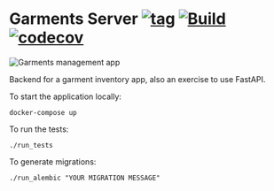 # Garments Server [![tag](https://img.shields.io/github/tag/namelivia/garments-server.svg)](https://github.com/namelivia/garments-server/releases) [![Build](https://github.com/namelivia/garments-server/workflows/Build/badge.svg)](https://github.com/namelivia/garments-server/actions?query=workflow%3ABuild) [![codecov](https://codecov.io/gh/namelivia/garments-server/branch/master/graph/badge.svg)](https://codecov.io/gh/namelivia/garments-server)

![Garments management app](https://user-images.githubusercontent.com/1571416/109544877-5dc26180-7ac8-11eb-9220-25859e0e182b.png)

Backend for a garment inventory app, also an exercise to use FastAPI.

To start the application locally:

```
docker-compose up
```



To run the tests:
```
./run_tests
```

To generate migrations:
```
./run_alembic "YOUR MIGRATION MESSAGE"
```
